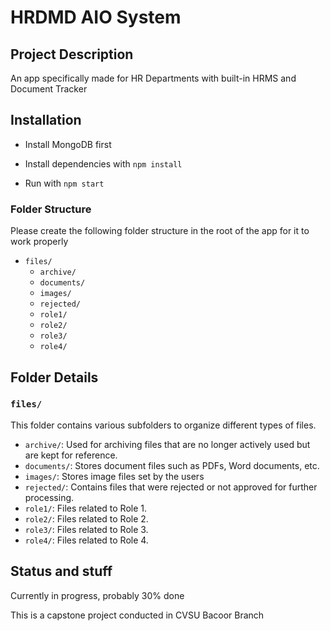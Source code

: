 # HRDMD AIO System

## Project Description

An app specifically made for HR Departments with built-in HRMS and Document Tracker

## Installation

- Install MongoDB first

- Install dependencies with ```npm install```

- Run with ```npm start```

### Folder Structure

Please create the following folder structure in the root of the app for it to work properly

- `files/`
  - `archive/`
  - `documents/`
  - `images/`
  - `rejected/`
  - `role1/`
  - `role2/`
  - `role3/`
  - `role4/`

## Folder Details

### `files/`

This folder contains various subfolders to organize different types of files.

- `archive/`: Used for archiving files that are no longer actively used but are kept for reference.
- `documents/`: Stores document files such as PDFs, Word documents, etc.
- `images/`: Stores image files set by the users
- `rejected/`: Contains files that were rejected or not approved for further processing.
- `role1/`: Files related to Role 1.
- `role2/`: Files related to Role 2.
- `role3/`: Files related to Role 3.
- `role4/`: Files related to Role 4.


## Status and stuff

Currently in progress, probably 30% done

This is a capstone project conducted in CVSU Bacoor Branch
